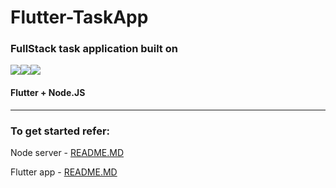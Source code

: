 # Flutter-TaskApp

### FullStack task application built on

<img src="https://img.icons8.com/color/98/000000/flutter.png"><img src="https://img.icons8.com/ios/98/000000/plus-math.png"><img src="https://img.icons8.com/color/98/000000/nodejs.png">

#### Flutter + Node.JS

<hr>

### To get started refer:

Node server - [README.MD](https://github.com/Rakshak1344/Flutter-TaskApp/tree/master/server)

Flutter app - [README.MD](https://github.com/Rakshak1344/Flutter-TaskApp/tree/master/simpletask)